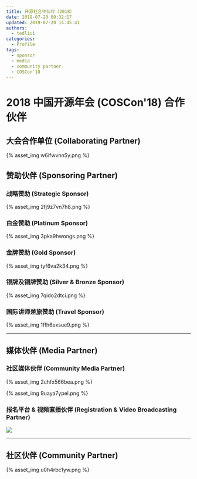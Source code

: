 ```yaml
---
title: 开源社合作伙伴（2018）
date: 2019-07-20 00:32:17
updated: 2019-07-20 14:45:41
authors:
  - tedliu1
categories:
  - Profile
tags:
  - sponsor
  - media
  - community partner
  - COSCon'18
---
```


# 2018 中国开源年会 (COSCon'18) 合作伙伴

## 大会合作单位 (Collaborating Partner)

{% asset_img w6ifwvnn5y.png %}

## 赞助伙伴 (Sponsoring Partner)

### 战略赞助 (Strategic Sponsor)

{% asset_img 2fj9z7vn7h8.png %}

### 白金赞助 (Platinum Sponsor)

{% asset_img 3pka9hwongs.png %}

### 金牌赞助 (Gold Sponsor)

{% asset_img tyf6va2k34.png %}

### 银牌及铜牌赞助 (Silver & Bronze Sponsor)

{% asset_img 7qido2dtci.png %}

### 国际讲师差旅赞助 (Travel Sponsor)

{% asset_img 1ffh6exsue9.png %}

---

## 媒体伙伴 (Media Partner)

### 社区媒体伙伴 (Community Media Partner)

{% asset_img 2uhfx566bea.png %}

{% asset_img 9uaya7ypel.png %}

### 报名平台 & 视频直播伙伴 (Registration & Video Broadcasting Partner)

![](https://uploader.shimo.im/f/gQz3VNfJhHEZFfBx.png!thumbnail)

---

## 社区伙伴 (Community Partner)

{% asset_img u0h4rbc1yw.png %}
